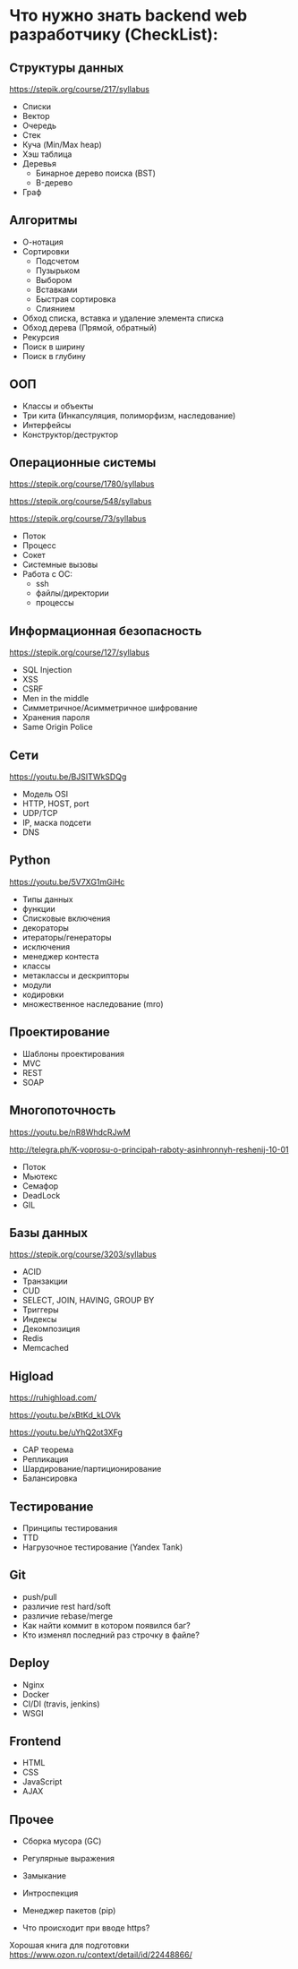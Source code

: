 # Что нужно знать backend web разработчику (CheckList):
## Структуры данных
<https://stepik.org/course/217/syllabus>
* Списки
* Вектор
* Очередь
* Стек
* Куча (Min/Max heap)
* Хэш таблица
* Деревья
  * Бинарное дерево поиска (BST)
  * B-дерево
* Граф
## Алгоритмы
* О-нотация
* Сортировки
  * Подсчетом
  * Пузырьком
  * Выбором
  * Вставками
  * Быстрая сортировка
  * Слиянием
* Обход списка, вставка и удаление элемента списка
* Обход дерева (Прямой, обратный)
* Рекурсия
* Поиск в ширину
* Поиск в глубину
## ООП
* Классы и объекты
* Три кита (Инкапсуляция, полиморфизм, наследование)
* Интерфейсы
* Конструктор/деструктор
## Операционные системы
<https://stepik.org/course/1780/syllabus>

<https://stepik.org/course/548/syllabus>

<https://stepik.org/course/73/syllabus>
* Поток
* Процесс
* Сокет
* Системные вызовы
* Работа с ОС:
  * ssh
  * файлы/директории
  * процессы
## Информационная безопасность
<https://stepik.org/course/127/syllabus>
* SQL Injection
* XSS
* CSRF
* Men in the middle
* Симметричное/Асимметричное шифрование
* Хранения пароля
* Same Origin Police
## Сети
<https://youtu.be/BJSITWkSDQg>
* Модель OSI
* HTTP, HOST, port
* UDP/TCP
* IP, маска подсети
* DNS
## Python
<https://youtu.be/5V7XG1mGiHc>
* Типы данных
* функции
* Списковые включения
* декораторы
* итераторы/генераторы
* исключения
* менеджер контеста
* классы
* метаклассы и дескрипторы
* модули
* кодировки
* множественное наследование (mro)
## Проектирование
* Шаблоны проектирования
* MVC
* REST
* SOAP
## Многопоточность
<https://youtu.be/nR8WhdcRJwM>

<http://telegra.ph/K-voprosu-o-principah-raboty-asinhronnyh-reshenij-10-01>
* Поток
* Мьютекс
* Семафор
* DeadLock
* GIL
## Базы данных
<https://stepik.org/course/3203/syllabus>
* ACID
* Транзакции
* CUD
* SELECT, JOIN, HAVING, GROUP BY
* Триггеры
* Индексы
* Декомпозиция
* Redis
* Memcached
## Higload
<https://ruhighload.com/>

<https://youtu.be/xBtKd_kLOVk>

<https://youtu.be/uYhQ2ot3XFg>
* CAP теорема
* Репликация
* Шардирование/партиционирование
* Балансировка
## Тестирование
* Принципы тестирования
* TTD
* Нагрузочное тестирование (Yandex Tank)
## Git
* push/pull
* различие rest hard/soft
* различие rebase/merge
* Как найти коммит в котором появился баг?
* Кто изменял последний раз строчку в файле?
## Deploy
* Nginx
* Docker
* CI/DI (travis, jenkins)
* WSGI
## Frontend
* HTML
* CSS
* JavaScript
* AJAX
## Прочее
* Сборка мусора (GC)
* Регулярные выражения
* Замыкание
* Интроспекция
* Менеджер пакетов (pip)

* Что происходит при вводе https?

Хорошая книга для подготовки <https://www.ozon.ru/context/detail/id/22448866/>